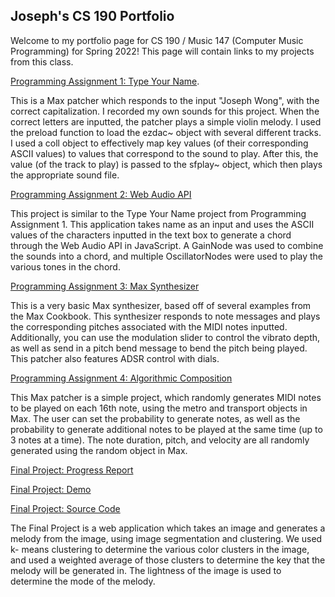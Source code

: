 ## Joseph's CS 190 Portfolio

Welcome to my portfolio page for CS 190 / Music 147 (Computer Music Programming) for Spring 2022! 
This page will contain links to my projects from this class.

[Programming Assignment 1: Type Your Name](https://drive.google.com/drive/folders/10aKLRyiVmyiCHwwhuGNVV2HzZfrqsTMN?usp=sharing).

This is a Max patcher which responds to the input "Joseph Wong", with the correct capitalization. I recorded my own sounds for this project. When the correct letters are inputted, the patcher plays a simple violin melody. I used the preload function to load the ezdac~ object with several different tracks. I used a coll object to effectively map key values (of their corresponding ASCII values) to values that correspond to the sound to play. After this, the value (of the track to play) is passed to the sfplay~ object, which then plays the appropriate sound file.

[Programming Assignment 2: Web Audio API](https://josephwong123.github.io/CS-190-Assignment-2/)

This project is similar to the Type Your Name project from Programming Assignment 1. This application takes name as an input and uses the ASCII values of 
the characters inputted in the text box to generate a chord through the Web Audio API in JavaScript. A GainNode was used to combine the sounds into a
chord, and multiple OscillatorNodes were used to play the various tones in the chord.

[Programming Assignment 3: Max Synthesizer](https://drive.google.com/drive/folders/1NfVt6NcptgCOCx-dr_3dyBtyPhg9JCJV?usp=sharing)

This is a very basic Max synthesizer, based off of several examples from the Max Cookbook. This synthesizer responds to note messages and plays the
corresponding pitches associated with the MIDI notes inputted. Additionally, you can use the modulation slider to control the vibrato depth, as well
as send in a pitch bend message to bend the pitch being played. This patcher also features ADSR control with dials.

[Programming Assignment 4: Algorithmic Composition](https://drive.google.com/file/d/173TMDf2vAgErNueHzl7kZSuF4EqFVIpX/view?usp=sharing)

This Max patcher is a simple project, which randomly generates MIDI notes to be played on each 16th note, using the metro and transport objects in Max. The user can set the probability to generate notes, as well as the probability to generate additional notes to be played at the same time (up to 3 notes at a time). The note duration, pitch, and velocity are all randomly generated using the random object in Max.

[Final Project: Progress Report](https://docs.google.com/document/d/1ekgygcKerkeovv_WF4qG4KZIcT07zSkDB0Uv6FMcXUA/edit)

[Final Project: Demo](https://josephwong123.github.io/CS190Final/)

[Final Project: Source Code](https://github.com/JosephWong123/CS190Final)

The Final Project is a web application which takes an image and generates a melody from the image, using image segmentation and clustering. We used k-
means clustering to determine the various color clusters in the image, and used a weighted average of those clusters to determine the key that the melody
will be generated in. The lightness of the image is used to determine the mode of the melody.
